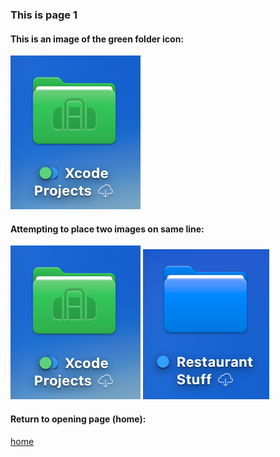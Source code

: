 ### This is page 1

#### This is an image of the green folder icon:
![green_folder](../Resources/green_folder.png)
#### Attempting to place two images on same line:
![green _folder](../Resources/green_folder.png) ![blue_folder](../Resources/blue_folder.png)
#### Return to opening page (home):
[home](../index.md)